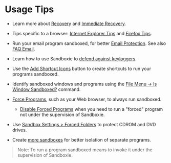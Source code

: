 # Usage Tips

* Learn more about [Recovery](SP_Recovery.md) and [Immediate Recovery](ImmediateRecovery.md).

* Tips specific to a browser: [Internet Explorer Tips](InternetExplorerTips.md) and [Firefox Tips](FirefoxTips.md).

* Run your email program sandboxed, for better [Email Protection](EmailProtection.md). See also [FAQ Email](FAQEmail.md).

* Learn how to use Sandboxie to [defend against keyloggers](DetectingKeyLoggers.md#defending-against-key-logger).

* Use the [Add Shortcut Icons](SBControl_OptionsMenu.md#windows-shell-integration) button to create shortcuts to run your programs sandboxed.

* Identify sandboxed windows and programs using the [File Menu -> Is Window Sandboxed?](FileMenu.md#is-window-sandboxed) command.

* [Force Programs](ProgramStartSettings.md#forced-programs), such as your Web browser, to always run sandboxed.

	* [Disable Forced Programs](FileMenu.md#disable-forced-programs) when you need to run a "forced" program not under the supervision of Sandboxie.

* Use [Sandbox Settings > Forced Folders](ProgramStartSettings.md#forced-folders) to protect CDROM and DVD drives.

* Create [more sandboxes](SBControl_SandboxMenu.md#create-new-sandbox) for better isolation of separate programs.

> Note: To run a program sandboxed means to invoke it under the supervision of Sandboxie.
